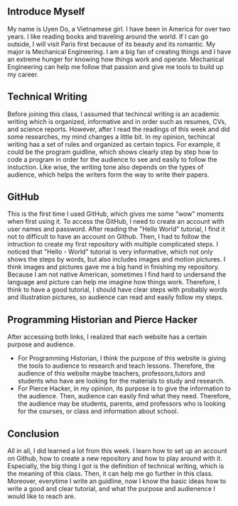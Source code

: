 Introduce Myself
---------------

My name is Uyen Do, a Vietnamese girl. I have been in America for over two years. I like reading books and traveling around the world. If I can go outside, I will visit Paris first because of its beauty and its romantic. 
My major is Mechanical Engineering. I am a big fan of creating things and I have an extreme hunger for knowing how things work and operate. Mechanical Engineering can help me follow that passion and give me tools to build up my career.

Technical Writing
----------------

Before joining this class, I assumed that techincal writing is an academic writing which is organized, informative and in order such as resumes, CVs, and science reports. However, after I read the readings of this week and did some researches, my mind changes a little bit. In my opinion, techincal writing has a set of rules and organized as certain topics. For example, it could be the program guidline, which shows clearly step by step how to code a program in order for the audience to see and easily to follow the instuction. Like wise, the writing tone also depends on the types of audience, which helps the writers form the way to write their papers.

GitHub
---------------

This is the first time I used GitHub, which gives me some "wow" moments when first using it.
To access the GitHub, I need to create an account with user names and password. After reading the "Hello World" tutorial, I find it not to difficult to have an account on Github. Then, I had to follow the intruction to create my first repository with multiple complicated steps. 
I noticed that "Hello - World" tutorial is very informative, which not only shows the steps by words, but also includes images and motion pictures. I think images and pictures gave me a big hand in finishing my repository. Because I am not native American, sometimes I find hard to undersand the language and picture can help me imagine how things work. Therefore, I think to have a good tutorial, I should have clear steps with probably words and illustration pictures, so audience can read and easily follow my steps.

Programming Historian and Pierce Hacker
-----------------

After accessing both links, I realized that each website has a certain purpose and audience. 
  * For Programming Historian, I think the purpose of this website is giving the tools to audience to research and teach lessons. Therefore, the audience of this website maybe teachers, professors,tutors and students who have are looking for the materials to study and research.
  * For Pierce Hacker, in my opinion, its purpose is to give the information to the audience. Then, audience can easily find what they need. Therefore, the audience may be students, parents, amd professors who is looking for the courses, or class and information about school.
  
Conclusion
------------

All in all, I did learned a lot from this week. I learn how to set up an account on Github, how to create a new repository and how to play around with it. Especially, the big thing I got is the definition of technical writing, which is the meaning of this class. Then, it can help me go further in this class. Moreover, everytime I write an guidline, now I know the basic ideas how to write a good and clear tutorial, and what the purpose and audienence I would like to reach are.
